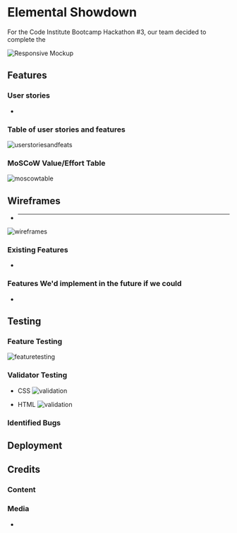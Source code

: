 # Elemental Showdown

For the Code Institute Bootcamp Hackathon #3, our team decided to complete the 


![Responsive Mockup]()

## Features 


### User stories

- 

### Table of user stories and features

![userstoriesandfeats]()

### MoSCoW Value/Effort Table

![moscowtable]()

## Wireframes

- __   __
 
![wireframes]()





### Existing Features

- 


### Features We'd implement in the future if we could

-

## Testing 


### Feature Testing

![featuretesting]()

### Validator Testing 

- CSS
![validation]()

- HTML 
![validation]()

### Identified Bugs



## Deployment



## Credits 


### Content 



### Media

- 
